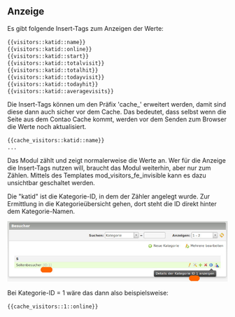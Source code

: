 ## Anzeige

Es gibt folgende Insert-Tags zum Anzeigen der Werte:

    {{visitors::katid::name}}
    {{visitors::katid::online}}
    {{visitors::katid::start}}
    {{visitors::katid::totalvisit}}
    {{visitors::katid::totalhit}}
    {{visitors::katid::todayvisit}}
    {{visitors::katid::todayhit}}
    {{visitors::katid::averagevisits}}

Die Insert-Tags können um den Präfix 'cache_' erweitert werden, damit sind diese dann auch  sicher vor dem Cache. Das bedeutet, dass selbst wenn die Seite aus dem Contao Cache kommt, werden vor dem Senden zum Browser die Werte noch aktualisiert.

    {{cache_visitors::katid::name}}
    ...

Das Modul zählt und zeigt normalerweise die Werte an. Wer für die Anzeige die Insert-Tags nutzen will, braucht das Modul weiterhin, aber nur zum Zählen. Mittels des Templates mod_visitors_fe_invisible kann es dazu unsichtbar geschaltet werden.

Die "katid" ist die Kategorie-ID, in dem der Zähler angelegt wurde. Zur Ermittlung in die Kategorieübersicht gehen, dort steht die ID direkt hinter dem Kategorie-Namen.

![Backend Kategorie ID](images/visitors_de_backend_kategorie_id.jpg)

Bei Kategorie-ID = 1 wäre das dann also beispielsweise:

    {{cache_visitors::1::online}}

